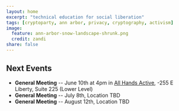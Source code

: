 ```yaml
---
layout: home
excerpt: "technical education for social liberation"
tags: [cryptoparty, ann arbor, privacy, cryptography, activism]
image:
  feature: ann-arbor-snow-landscape-shrunk.png
  credit: zandi
share: false
---
```


## Next Events
* **General Meeting** -- June 10th at 4pm in [All Hands Active][aha],
-255 E Liberty, Suite 225 (Lower Level)
* **General Meeting** -- July 8th, Location TBD
* **General Meeting** -- August 12th, Location TBD

[aha]: http://www.allhandsactive.org/
